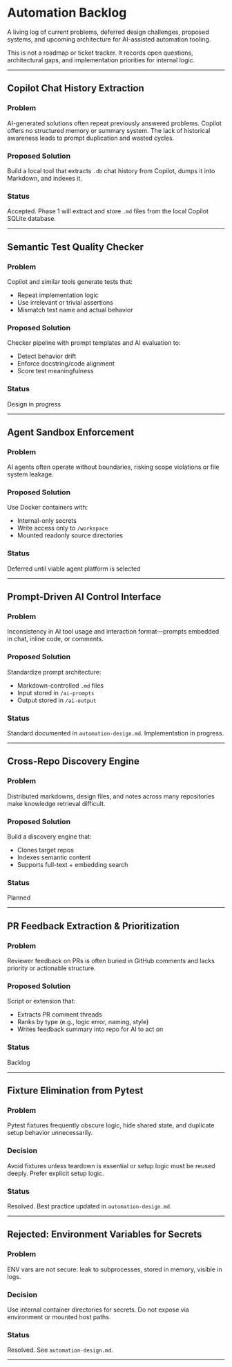 # Automation Backlog

A living log of current problems, deferred design challenges, proposed systems, and upcoming architecture for AI-assisted automation tooling.

This is not a roadmap or ticket tracker. It records open questions, architectural gaps, and implementation priorities for internal logic.

---

## Copilot Chat History Extraction

### Problem
AI-generated solutions often repeat previously answered problems. Copilot offers no structured memory or summary system. The lack of historical awareness leads to prompt duplication and wasted cycles.

### Proposed Solution
Build a local tool that extracts `.db` chat history from Copilot, dumps it into Markdown, and indexes it.

### Status
Accepted. Phase 1 will extract and store `.md` files from the local Copilot SQLite database.

---

## Semantic Test Quality Checker

### Problem
Copilot and similar tools generate tests that:
- Repeat implementation logic
- Use irrelevant or trivial assertions
- Mismatch test name and actual behavior

### Proposed Solution
Checker pipeline with prompt templates and AI evaluation to:
- Detect behavior drift
- Enforce docstring/code alignment
- Score test meaningfulness

### Status
Design in progress

---

## Agent Sandbox Enforcement

### Problem
AI agents often operate without boundaries, risking scope violations or file system leakage.

### Proposed Solution
Use Docker containers with:
- Internal-only secrets
- Write access only to `/workspace`
- Mounted readonly source directories

### Status
Deferred until viable agent platform is selected

---

## Prompt-Driven AI Control Interface

### Problem
Inconsistency in AI tool usage and interaction format—prompts embedded in chat, inline code, or comments.

### Proposed Solution
Standardize prompt architecture:
- Markdown-controlled `.md` files
- Input stored in `/ai-prompts`
- Output stored in `/ai-output`

### Status
Standard documented in `automation-design.md`. Implementation in progress.

---

## Cross-Repo Discovery Engine

### Problem
Distributed markdowns, design files, and notes across many repositories make knowledge retrieval difficult.

### Proposed Solution
Build a discovery engine that:
- Clones target repos
- Indexes semantic content
- Supports full-text + embedding search

### Status
Planned

---

## PR Feedback Extraction & Prioritization

### Problem
Reviewer feedback on PRs is often buried in GitHub comments and lacks priority or actionable structure.

### Proposed Solution
Script or extension that:
- Extracts PR comment threads
- Ranks by type (e.g., logic error, naming, style)
- Writes feedback summary into repo for AI to act on

### Status
Backlog

---

## Fixture Elimination from Pytest

### Problem
Pytest fixtures frequently obscure logic, hide shared state, and duplicate setup behavior unnecessarily.

### Decision
Avoid fixtures unless teardown is essential or setup logic must be reused deeply. Prefer explicit setup logic.

### Status
Resolved. Best practice updated in `automation-design.md`.

---

## Rejected: Environment Variables for Secrets

### Problem
ENV vars are not secure: leak to subprocesses, stored in memory, visible in logs.

### Decision
Use internal container directories for secrets. Do not expose via environment or mounted host paths.

### Status
Resolved. See `automation-design.md`.

---
